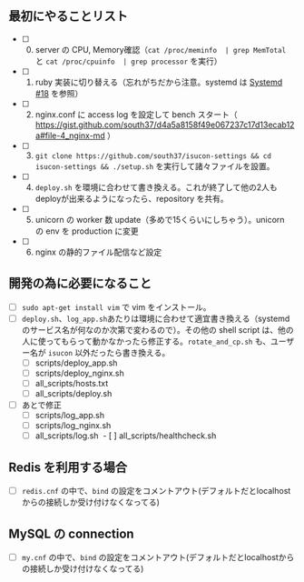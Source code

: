 ## 最初にやることリスト
- [ ] 0. server の CPU, Memory確認（`cat /proc/meminfo  | grep MemTotal` と `cat /proc/cpuinfo  | grep processor` を実行）
- [ ] 1. ruby 実装に切り替える（忘れがちだから注意。systemd は [Systemd #18](https://github.com/ngtk/orenoie/issues/18) を参照）
- [ ] 2. nginx.conf に access log を設定して bench スタート（ https://gist.github.com/south37/d4a5a8158f49e067237c17d13ecab12a#file-4_nginx-md ）
- [ ] 3. `git clone https://github.com/south37/isucon-settings && cd isucon-settings && ./setup.sh` を実行して諸々ファイルを設置。
- [ ] 4. `deploy.sh` を環境に合わせて書き換える。これが終了して他の2人もdeployが出来るようになったら、repository を共有。
- [ ] 5. unicorn の worker 数 update（多めで15くらいにしちゃう）。unicorn の env を production に変更
- [ ] 6. nginx の静的ファイル配信など設定

## 開発の為に必要になること
- [ ] `sudo apt-get install vim` で vim をインストール。
- [ ] `deploy.sh`、`log_app.sh`あたりは環境に合わせて適宜書き換える（systemd のサービス名が何なのか次第で変わるので）。その他の shell script は、他の人に使ってもらって動かなかったら修正する。`rotate_and_cp.sh` も、ユーザー名が `isucon` 以外だったら書き換える。
  - [ ] scripts/deploy_app.sh
  - [ ] scripts/deploy_nginx.sh
  - [ ] all_scripts/hosts.txt
  - [ ] all_scripts/deploy.sh
- [ ] あとで修正
  - [ ] scripts/log_app.sh
  - [ ] scripts/log_nginx.sh
  - [ ] all_scripts/log.sh
  - [ ] all_scripts/healthcheck.sh

## Redis を利用する場合
- [ ] `redis.cnf` の中で、`bind` の設定をコメントアウト(デフォルトだとlocalhostからの接続しか受け付けなくなってる)

## MySQL の connection
- [ ] `my.cnf` の中で、`bind` の設定をコメントアウト(デフォルトだとlocalhostからの接続しか受け付けなくなってる)
